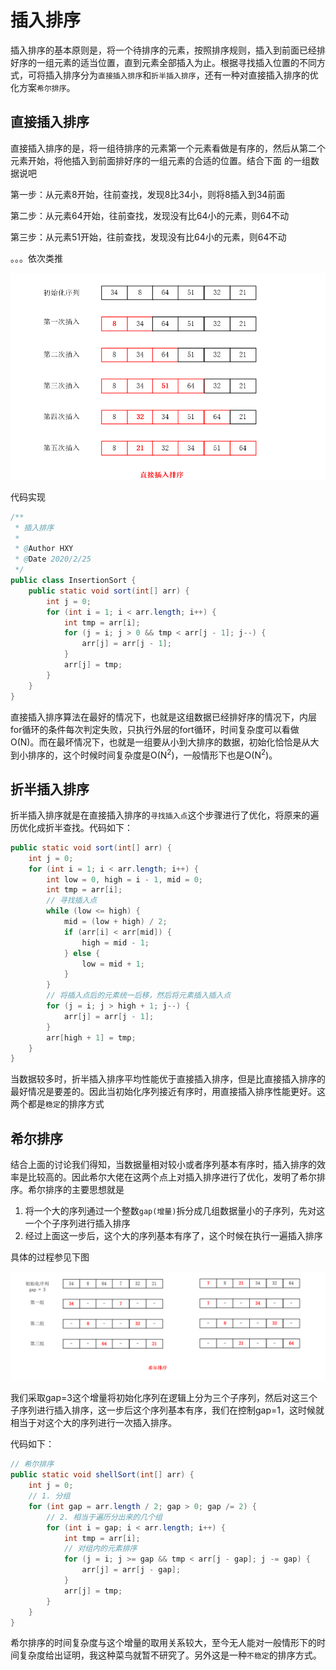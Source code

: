 # 插入排序

插入排序的基本原则是，将一个待排序的元素，按照排序规则，插入到前面已经排好序的一组元素的适当位置，直到元素全部插入为止。根据寻找插入位置的不同方式，可将插入排序分为`直接插入排序`和`折半插入排序`，还有一种对直接插入排序的优化方案`希尔排序`。

## 直接插入排序

直接插入排序的是，将一组待排序的元素第一个元素看做是有序的，然后从第二个元素开始，将他插入到前面排好序的一组元素的合适的位置。结合下面 的一组数据说吧

第一步：从元素8开始，往前查找，发现8比34小，则将8插入到34前面

第二步：从元素64开始，往前查找，发现没有比64小的元素，则64不动

第三步：从元素51开始，往前查找，发现没有比64小的元素，则64不动

。。。依次类推

![](img/直接插入排序.png)

代码实现

```java
/**
 * 插入排序
 *
 * @Author HXY
 * @Date 2020/2/25
 */
public class InsertionSort {
    public static void sort(int[] arr) {
        int j = 0;
        for (int i = 1; i < arr.length; i++) {
            int tmp = arr[i];
            for (j = i; j > 0 && tmp < arr[j - 1]; j--) {
                arr[j] = arr[j - 1];
            }
            arr[j] = tmp;
        }
    }
}
```

直接插入排序算法在最好的情况下，也就是这组数据已经排好序的情况下，内层for循环的条件每次判定失败，只执行外层的fort循环，时间复杂度可以看做O(N)。而在最坏情况下，也就是一组要从小到大排序的数据，初始化恰恰是从大到小排序的，这个时候时间复杂度是O(N<sup>2</sup>)，一般情形下也是O(N<sup>2</sup>)。

## 折半插入排序

折半插入排序就是在直接插入排序的`寻找插入点`这个步骤进行了优化，将原来的遍历优化成折半查找。代码如下：

```java
public static void sort(int[] arr) {
    int j = 0;
    for (int i = 1; i < arr.length; i++) {
        int low = 0, high = i - 1, mid = 0;
        int tmp = arr[i];
        // 寻找插入点
        while (low <= high) {
            mid = (low + high) / 2;
            if (arr[i] < arr[mid]) {
                high = mid - 1;
            } else {
                low = mid + 1;
            }
        }
        // 将插入点后的元素统一后移，然后将元素插入插入点
        for (j = i; j > high + 1; j--) {
            arr[j] = arr[j - 1];
        }
        arr[high + 1] = tmp;
    }
}
```

当数据较多时，折半插入排序平均性能优于直接插入排序，但是比直接插入排序的最好情况是要差的。因此当初始化序列接近有序时，用直接插入排序性能更好。这两个都是`稳定`的排序方式

## 希尔排序

结合上面的讨论我们得知，当数据量相对较小或者序列基本有序时，插入排序的效率是比较高的。因此希尔大佬在这两个点上对插入排序进行了优化，发明了希尔排序。希尔排序的主要思想就是

1. 将一个大的序列通过一个整数`gap(增量)`拆分成几组数据量小的子序列，先对这一个个子序列进行插入排序
2. 经过上面这一步后，这个大的序列基本有序了，这个时候在执行一遍插入排序

具体的过程参见下图

![](img/希尔排序.png)

我们采取gap=3这个增量将初始化序列在逻辑上分为三个子序列，然后对这三个子序列进行插入排序，这一步后这个序列基本有序，我们在控制gap=1，这时候就相当于对这个大的序列进行一次插入排序。

代码如下：

```java
// 希尔排序
public static void shellSort(int[] arr) {
    int j = 0;
    // 1. 分组
    for (int gap = arr.length / 2; gap > 0; gap /= 2) {
        // 2. 相当于遍历分出来的几个组
        for (int i = gap; i < arr.length; i++) {
            int tmp = arr[i];
            // 对组内的元素排序
            for (j = i; j >= gap && tmp < arr[j - gap]; j -= gap) {
                arr[j] = arr[j - gap];
            }
            arr[j] = tmp;
        }
    }
}
```

希尔排序的时间复杂度与这个增量的取用关系较大，至今无人能对一般情形下的时间复杂度给出证明，我这种菜鸟就暂不研究了。另外这是一种`不稳定`的排序方式。